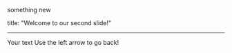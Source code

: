 



something new

title: "Welcome to our second slide!"

---

Your text
Use the left arrow to go back!
